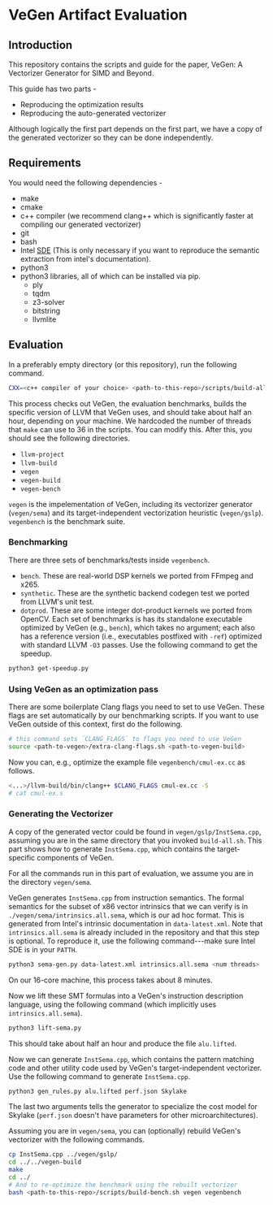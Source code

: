 # VeGen Artifact Evaluation

## Introduction
This repository contains the scripts and guide for the paper, VeGen: A Vectorizer Generator for SIMD and Beyond.

This guide has two parts -
 - Reproducing the optimization results
 - Reproducing the auto-generated vectorizer

Although logically the first part depends on the first part,
we have a copy of the generated vectorizer so they can be done independently.

## Requirements
You would need the following dependencies -
 - make
 - cmake
 - c++ compiler (we recommend
clang++ which is significantly faster at compiling our generated vectorizer)
 - git
 - bash
 - Intel [SDE](https://software.intel.com/content/www/us/en/develop/articles/intel-software-development-emulator.html) (This is only necessary if you want to reproduce the semantic extraction from intel's documentation).
 - python3
 - python3 libraries, all of which can be installed via pip.
   - ply
   - tqdm
   - z3-solver
   - bitstring
   - llvmlite

## Evaluation
In a preferably empty directory (or this repository),
 run the following command.
```bash
CXX=<c++ compiler of your choice> <path-to-this-repo>/scripts/build-all.sh
```
This process checks out VeGen, the evaluation benchmarks, builds the specific version of LLVM that VeGen uses,
and should take about half an hour, depending on your machine.
We hardcoded the number of threads that `make` can use to 36 in the scripts.
You can modify this.
After this, you should see the following directories.
 - `llvm-project`
 - `llvm-build`
 - `vegen`
 - `vegen-build`
 - `vegen-bench`

`vegen` is the impelementation of VeGen,
 including its vectorizer generator (`vegen/sema`)
 and its target-independent vectorization heuristic (`vegen/gslp`).
`vegenbench` is the benchmark suite.

### Benchmarking
There are three sets of benchmarks/tests inside `vegenbench`.
 - `bench`. These are real-world DSP kernels we ported from FFmpeg and x265.
 - `synthetic`. These are the synthetic backend codegen test we ported from LLVM's unit test.
 - `dotprod`. These are some integer dot-product kernels we ported from OpenCV.
Each set of benchmarks is has its standalone executable optimized by VeGen (e.g., `bench`), which takes no argument;
each also has a reference version (i.e., executables postfixed with `-ref`) optimized with standard LLVM `-O3` passes.
Use the following command to get the speedup.
```bash
python3 get-speedup.py
```

### Using VeGen as an optimization pass
There are some boilerplate Clang flags you need to set to use VeGen.
These flags are set automatically by our benchmarking scripts.
If you want to use VeGen outside of this context, first do the following.
```bash
# this command sets `CLANG_FLAGS` to flags you need to use VeGen
source <path-to-vegen>/extra-clang-flags.sh <path-to-vegen-build>
```
Now you can, e.g., optimize the example file  `vegenbench/cmul-ex.cc` as follows.
```bash
<...>/llvm-build/bin/clang++ $CLANG_FLAGS cmul-ex.cc -S
# cat cmul-ex.s
```

### Generating the Vectorizer
A copy of the generated vector could be found in `vegen/gslp/InstSema.cpp`,
assuming you are in the same directory that you invoked `build-all.sh`.
This part shows how to generate `InstSema.cpp`, which contains
the target-specific components of VeGen.

For all the commands run in this part of evaluation, we assume you are in the directory `vegen/sema`.

VeGen generates `InstSema.cpp` from instruction semantics.
The formal semantics for the subset of x86 vector intrinsics that we can
verify is in `./vegen/sema/intrinsics.all.sema`, which is our ad hoc format.
This is generated from Intel's intrinsic documentation in `data-latest.xml`.
Note that `intrinsics.all.sema` is already included in the repository
and that this step is optional.
To reproduce it, use the following command---make sure Intel SDE is in your `PATTH`.
```bash
python3 sema-gen.py data-latest.xml intrinsics.all.sema <num threads>
```
On our 16-core machine, this process takes about 8 minutes.


Now we lift these SMT formulas into a VeGen's
instruction description language,
using the following command (which implicitly uses `intrinsics.all.sema`).
```bash
python3 lift-sema.py
```
This should take about half an hour and produce the file `alu.lifted`.

Now we can generate `InstSema.cpp`, which contains the pattern matching
code and other utility code used by VeGen's target-independent 
vectorizer. Use the following command to generate `InstSema.cpp`.
```bash
python3 gen_rules.py alu.lifted perf.json Skylake
``` 
The last two arguments
tells the generator to specialize the cost model for Skylake 
(`perf.json` doesn't have parameters for other microarchitectures).

Assuming you are in `vegen/sema`, you can (optionally) rebuild 
VeGen's vectorizer with the following commands.
```bash
cp InstSema.cpp ../vegen/gslp/
cd ../../vegen-build
make
cd ../
# And to re-optimize the benchmark using the rebuilt vectorizer
bash <path-to-this-repo>/scripts/build-bench.sh vegen vegenbench
```

